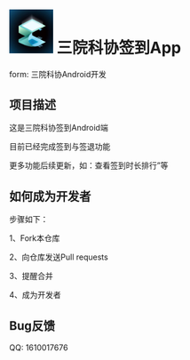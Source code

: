 #  <img src="image/README/logo.jpg" style="zoom:10%;" />    三院科协签到App

form: 三院科协Android开发

## 项目描述

这是三院科协签到Android端

目前已经完成签到与签退功能

更多功能后续更新，如：查看签到时长排行”等

## 如何成为开发者

步骤如下：

1、Fork本仓库

2、向仓库发送Pull requests

3、提醒合并

4、成为开发者

## Bug反馈

QQ: 1610017676

